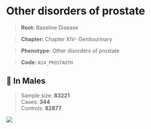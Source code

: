 # Other disorders of prostate

> **Root:** Baseline Disease  

> **Chapter:** Chapter XIV- Genitourinary  

> **Phenotype:** Other disorders of prostate  

> **Code:** `N14_PROSTAOTH`

## 👨 In Males  
> Sample size: **83221**  
> Cases: **344**  
> Controls: **82877**
<img src="/Disease/Figures/ALL/Baseline/N14_PROSTAOTH.png"/>
<CsvTable src="/public/Disease/Data/ALL/Baseline/LG_N14_PROSTAOTH.csv" label="🔍 View full results" />
